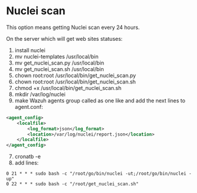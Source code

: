 # Nuclei scan

This option means getting Nuclei scan every 24 hours.

On the server which will get web sites statuses:

1. install nuclei
2. mv nuclei-templates /usr/local/bin
3. mv get_nuclei_scan.py /usr/local/bin
4. mv get_nuclei_scan.sh /usr/local/bin
5. chown root:root /usr/local/bin/get_nuclei_scan.py
6. chown root:root /usr/local/bin/get_nuclei_scan.sh
7. chmod +x /usr/local/bin/get_nuclei_scan.sh
8. mkdir /var/log/nuclei
9. make Wazuh agents group called as one like and add the next lines to agent.conf:
```xml
<agent_config>
	<localfile>
		<log_format>json</log_format>
		<location>/var/log/nuclei/report.json</location>
	</localfile>
</agent_config>
```
7. cronatb -e
8. add lines:
```
0 21 * * * sudo bash -c "/root/go/bin/nuclei -ut;/root/go/bin/nuclei -up"
0 22 * * * sudo bash -c "/root/get_nuclei_scan.sh"
```
